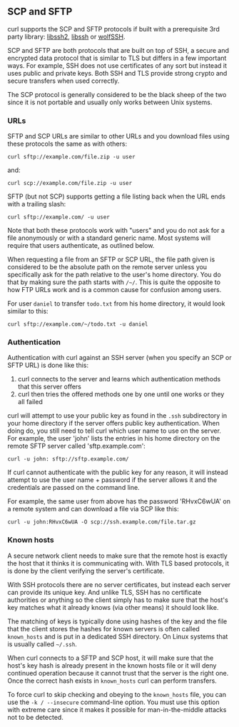## SCP and SFTP

curl supports the SCP and SFTP protocols if built with a prerequisite 3rd
party library: [libssh2](https://www.libssh2.org/),
[libssh](https://www.libssh.org/) or
[wolfSSH](https://www.wolfssl.com/products/wolfssh/).

SCP and SFTP are both protocols that are built on top of SSH, a secure and
encrypted data protocol that is similar to TLS but differs in a few important
ways. For example, SSH does not use certificates of any sort but instead it
uses public and private keys. Both SSH and TLS provide strong crypto and
secure transfers when used correctly.

The SCP protocol is generally considered to be the black sheep of the two
since it is not portable and usually only works between Unix systems.

### URLs

SFTP and SCP URLs are similar to other URLs and you download files using these
protocols the same as with others:

    curl sftp://example.com/file.zip -u user

and:

    curl scp://example.com/file.zip -u user

SFTP (but not SCP) supports getting a file listing back when the URL ends with
a trailing slash:

    curl sftp://example.com/ -u user

Note that both these protocols work with "users" and you do not ask for a file
anonymously or with a standard generic name. Most systems will require that
users authenticate, as outlined below.

When requesting a file from an SFTP or SCP URL, the file path given is
considered to be the absolute path on the remote server unless you
specifically ask for the path relative to the user's home directory. You do that by
making sure the path starts with `/~/`. This is quite the opposite to how FTP
URLs work and is a common cause for confusion among users.

For user `daniel` to transfer `todo.txt` from his home directory, it would
look similar to this:

    curl sftp://example.com/~/todo.txt -u daniel

### Authentication

Authentication with curl against an SSH server (when you specify an SCP or
SFTP URL) is done like this:

1. curl connects to the server and learns which authentication methods that
   this server offers
2. curl then tries the offered methods one by one until one works or they all
   failed

curl will attempt to use your public key as found in the `.ssh` subdirectory
in your home directory if the server offers public key authentication. When
doing do, you still need to tell curl which user name to use on the
server. For example, the user 'john' lists the entries in his home directory
on the remote SFTP server called 'sftp.example.com':

    curl -u john: sftp://sftp.example.com/

If curl cannot authenticate with the public key for any reason, it will
instead attempt to use the user name + password if the server allows it and
the credentials are passed on the command line.

For example, the same user from above has the password 'RHvxC6wUA' on a remote
system and can download a file via SCP like this:

    curl -u john:RHvxC6wUA -O scp://ssh.example.com/file.tar.gz

### Known hosts

A secure network client needs to make sure that the remote host is exactly the
host that it thinks it is communicating with. With TLS based protocols, it is
done by the client verifying the server's certificate.

With SSH protocols there are no server certificates, but instead each server
can provide its unique key. And unlike TLS, SSH has no certificate authorities
or anything so the client simply has to make sure that the host's key matches
what it already knows (via other means) it should look like.

The matching of keys is typically done using hashes of the key and the file
that the client stores the hashes for known servers is often called
`known_hosts` and is put in a dedicated SSH directory. On Linux systems that
is usually called `~/.ssh`.

When curl connects to a SFTP and SCP host, it will make sure that the host's
key hash is already present in the known hosts file or it will deny continued
operation because it cannot trust that the server is the right one. Once the
correct hash exists in `known_hosts` curl can perform transfers.

To force curl to skip checking and obeying to the `known_hosts` file, you can
use the `-k / --insecure` command-line option. You must use this option with
extreme care since it makes it possible for man-in-the-middle attacks not to
be detected.

